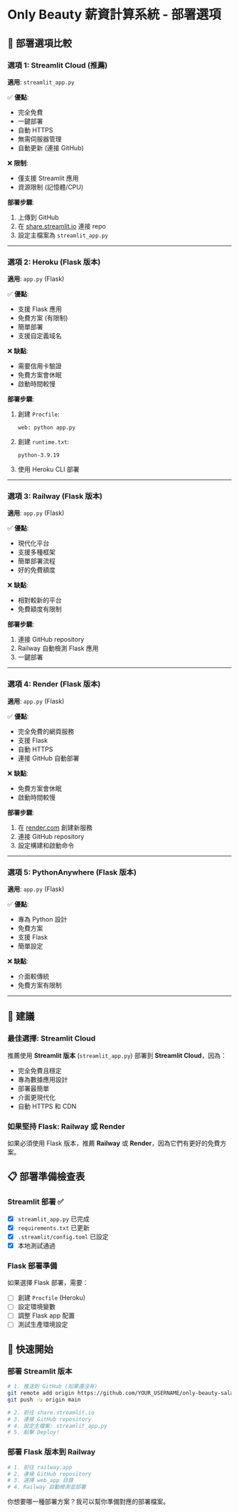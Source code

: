 # Only Beauty 薪資計算系統 - 部署選項

## 🚀 部署選項比較

### 選項 1: Streamlit Cloud (推薦)
**適用**: `streamlit_app.py`

✅ **優點**:
- 完全免費
- 一鍵部署
- 自動 HTTPS
- 無需伺服器管理
- 自動更新 (連接 GitHub)

❌ **限制**:
- 僅支援 Streamlit 應用
- 資源限制 (記憶體/CPU)

**部署步驟**:
1. 上傳到 GitHub
2. 在 [share.streamlit.io](https://share.streamlit.io) 連接 repo
3. 設定主檔案為 `streamlit_app.py`

---

### 選項 2: Heroku (Flask 版本)
**適用**: `app.py` (Flask)

✅ **優點**:
- 支援 Flask 應用
- 免費方案 (有限制)
- 簡單部署
- 支援自定義域名

❌ **缺點**:
- 需要信用卡驗證
- 免費方案會休眠
- 啟動時間較慢

**部署步驟**:
1. 創建 `Procfile`:
   ```
   web: python app.py
   ```
2. 創建 `runtime.txt`:
   ```
   python-3.9.19
   ```
3. 使用 Heroku CLI 部署

---

### 選項 3: Railway (Flask 版本)
**適用**: `app.py` (Flask)

✅ **優點**:
- 現代化平台
- 支援多種框架
- 簡單部署流程
- 好的免費額度

❌ **缺點**:
- 相對較新的平台
- 免費額度有限制

**部署步驟**:
1. 連接 GitHub repository
2. Railway 自動檢測 Flask 應用
3. 一鍵部署

---

### 選項 4: Render (Flask 版本)
**適用**: `app.py` (Flask)

✅ **優點**:
- 完全免費的網頁服務
- 支援 Flask
- 自動 HTTPS
- 連接 GitHub 自動部署

❌ **缺點**:
- 免費方案會休眠
- 啟動時間較慢

**部署步驟**:
1. 在 [render.com](https://render.com) 創建新服務
2. 連接 GitHub repository
3. 設定構建和啟動命令

---

### 選項 5: PythonAnywhere (Flask 版本)
**適用**: `app.py` (Flask)

✅ **優點**:
- 專為 Python 設計
- 免費方案
- 支援 Flask
- 簡單設定

❌ **缺點**:
- 介面較傳統
- 免費方案有限制

---

## 🎯 建議

### 最佳選擇: Streamlit Cloud
推薦使用 **Streamlit 版本** (`streamlit_app.py`) 部署到 **Streamlit Cloud**，因為：
- 完全免費且穩定
- 專為數據應用設計
- 部署最簡單
- 介面更現代化
- 自動 HTTPS 和 CDN

### 如果堅持 Flask: Railway 或 Render
如果必須使用 Flask 版本，推薦 **Railway** 或 **Render**，因為它們有更好的免費方案。

## 📋 部署準備檢查表

### Streamlit 部署 ✅
- [x] `streamlit_app.py` 已完成
- [x] `requirements.txt` 已更新
- [x] `.streamlit/config.toml` 已設定
- [x] 本地測試通過

### Flask 部署準備
如果選擇 Flask 部署，需要：
- [ ] 創建 `Procfile` (Heroku)
- [ ] 設定環境變數
- [ ] 調整 Flask app 配置
- [ ] 測試生產環境設定

## 🔧 快速開始

### 部署 Streamlit 版本
```bash
# 1. 推送到 GitHub (如果還沒有)
git remote add origin https://github.com/YOUR_USERNAME/only-beauty-salary-calculator.git
git push -u origin main

# 2. 前往 share.streamlit.io
# 3. 連接 GitHub repository
# 4. 設定主檔案: streamlit_app.py
# 5. 點擊 Deploy!
```

### 部署 Flask 版本到 Railway
```bash
# 1. 前往 railway.app
# 2. 連接 GitHub repository
# 3. 選擇 web_app 目錄
# 4. Railway 自動檢測並部署
```

你想要哪一種部署方案？我可以幫你準備對應的部署檔案。